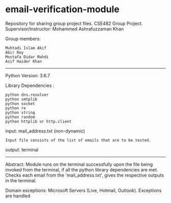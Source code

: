 # email-verification-module
Repository for sharing group project files. 
CSE482 Group Project. 
Supervisor/Instructor: Mohammed Ashrafuzzaman Khan

Group members:

	Muhtadi Islam Akif
	Abir Roy
	Mostafa Didar Mahdi
	Asif Haider Khan

----------------------------------------------------------------------------

Python Version: 3.6.7

Library Dependencies :

	python dns.resolver
	python smtplib
	python socket
	python re
	python string
	python random
	python httplib or http.client


input: mail_address.txt (non-dynamic)

	Input file consists of the list of emails that are to be tested.	

output: terminal

----------------------------------------------------------------------------


Abstract:
Module runs on the terminal successfully upon the file being invoked from the 
terminal, if all the python library dependencies are met. Checks each email 
from the 'mail_address.txt', gives the respective outputs in the terminal.
 
Domain exceptions: Microsoft Servers (Live, Hotmail, Outlook). 
Exceptions are handled

